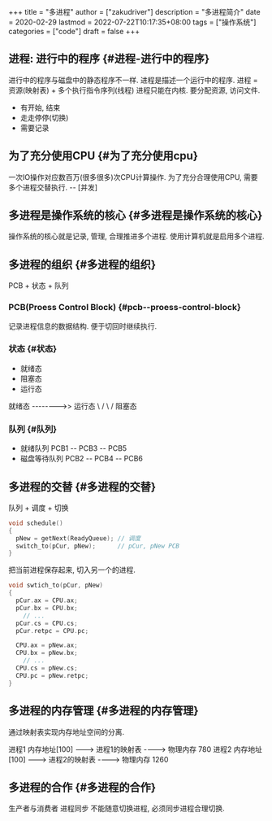 +++
title = "多进程"
author = ["zakudriver"]
description = "多进程简介"
date = 2020-02-29
lastmod = 2022-07-22T10:17:35+08:00
tags = ["操作系统"]
categories = ["code"]
draft = false
+++

## 进程: 进行中的程序 {#进程-进行中的程序}

进行中的程序与磁盘中的静态程序不一样.
进程是描述一个运行中的程序.
进程 = 资源(映射表) + 多个执行指令序列(线程)
进程只能在内核. 要分配资源, 访问文件.

-   有开始, 结束
-   走走停停(切换)
-   需要记录


## 为了充分使用CPU {#为了充分使用cpu}

一次IO操作对应数百万(很多很多)次CPU计算操作.
为了充分合理使用CPU, 需要多个进程交替执行. -- [并发]


## **多进程是操作系统的核心** {#多进程是操作系统的核心}

操作系统的核心就是记录, 管理, 合理推进多个进程.
使用计算机就是启用多个进程.


## 多进程的组织 {#多进程的组织}

PCB + 状态 + 队列


### PCB(Proess Control Block) {#pcb--proess-control-block}

记录进程信息的数据结构. 便于切回时继续执行.


### 状态 {#状态}

-   就绪态
-   阻塞态
-   运行态

就绪态 --------&gt;&gt; 运行态
      \\        /
       \\      /
        阻塞态


### 队列 {#队列}

-   就绪队列     PCB1 -- PCB3 -- PCB5
-   磁盘等待队列  PCB2 -- PCB4 -- PCB6


## 多进程的交替 {#多进程的交替}

队列 + 调度 + 切换

```c
void schedule()
{
  pNew = getNext(ReadyQueue); // 调度
  switch_to(pCur, pNew);      // pCur, pNew PCB
}
```

把当前进程保存起来, 切入另一个的进程.

```c
void swtich_to(pCur, pNew)
{
  pCur.ax = CPU.ax;
  pCur.bx = CPU.bx;
    // ...
  pCur.cs = CPU.cs;
  pCur.retpc = CPU.pc;

  CPU.ax = pNew.ax;
  CPU.bx = pNew.bx;
    // ...
  CPU.cs = pNew.cs;
  CPU.pc = pNew.retpc;
}
```


## 多进程的内存管理 {#多进程的内存管理}

通过映射表实现内存地址空间的分离.

进程1 内存地址[100] ---&gt; 进程1的映射表 ----&gt;  物理内存 780
进程2 内存地址[100] ---&gt; 进程2的映射表 ----&gt;  物理内存 1260


## 多进程的合作 {#多进程的合作}

生产者与消费者 进程同步
不能随意切换进程, 必须同步进程合理切换.
